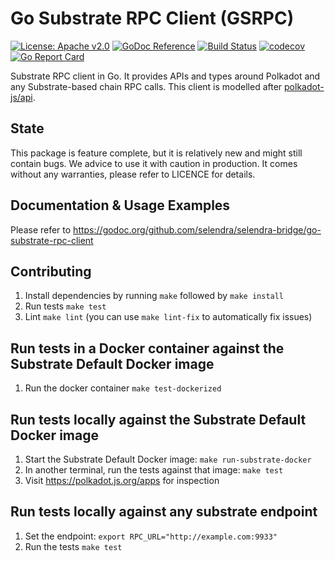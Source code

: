# Go Substrate RPC Client (GSRPC)

[![License: Apache v2.0](https://img.shields.io/badge/License-Apache%202.0-blue.svg)](https://opensource.org/licenses/Apache-2.0)
[![GoDoc Reference](https://godoc.org/github.com/selendra/selendra-bridge/go-substrate-rpc-client?status.svg)](https://godoc.org/github.com/selendra/selendra-bridge/go-substrate-rpc-client)
[![Build Status](https://travis-ci.com/Phala-Network/go-substrate-rpc-client.svg?branch=master)](https://travis-ci.com/Phala-Network/go-substrate-rpc-client)
[![codecov](https://codecov.io/gh/Phala-Network/go-substrate-rpc-client/branch/master/graph/badge.svg)](https://codecov.io/gh/Phala-Network/go-substrate-rpc-client)
[![Go Report Card](https://goreportcard.com/badge/github.com/selendra/selendra-bridge/go-substrate-rpc-client)](https://goreportcard.com/report/github.com/selendra/selendra-bridge/go-substrate-rpc-client)

Substrate RPC client in Go. It provides APIs and types around Polkadot and any Substrate-based chain RPC calls.
This client is modelled after [polkadot-js/api](https://github.com/polkadot-js/api).

## State

This package is feature complete, but it is relatively new and might still contain bugs. We advice to use it with caution in production. It comes without any warranties, please refer to LICENCE for details.

## Documentation & Usage Examples

Please refer to https://godoc.org/github.com/selendra/selendra-bridge/go-substrate-rpc-client

## Contributing

1. Install dependencies by running `make` followed by `make install`
1. Run tests `make test`
1. Lint `make lint` (you can use `make lint-fix` to automatically fix issues)

## Run tests in a Docker container against the Substrate Default Docker image

1. Run the docker container `make test-dockerized`

## Run tests locally against the Substrate Default Docker image

1. Start the Substrate Default Docker image: `make run-substrate-docker`
1. In another terminal, run the tests against that image: `make test`
1. Visit https://polkadot.js.org/apps for inspection

## Run tests locally against any substrate endpoint

1. Set the endpoint: `export RPC_URL="http://example.com:9933"`
1. Run the tests `make test`
